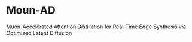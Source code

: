# Moun-AD
Muon-Accelerated Attention Distillation for Real-Time Edge Synthesis via Optimized Latent Diffusion

